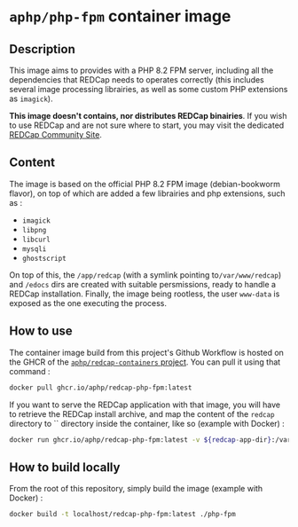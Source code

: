 # `aphp/php-fpm` container image

## Description
This image aims to provides with a PHP 8.2 FPM server, including all the dependencies that REDCap needs to operates correctly (this includes several image processing librairies, as well as some custom PHP extensions as `imagick`).

**This image doesn't contains, nor distributes REDCap binairies**. 
If you wish to use REDCap and are not sure where to start, you may visit the dedicated [REDCap Community Site](https://projectredcap.org/resources/community/).

## Content
The image is based on the official PHP 8.2 FPM image (debian-bookworm flavor), on top of which are added a few librairies and php extensions, such as :
- `imagick`
- `libpng`
- `libcurl`
- `mysqli`
- `ghostscript`

On top of this, the `/app/redcap` (with a symlink pointing to`/var/www/redcap`) and `/edocs` dirs are created with suitable persmissions, ready to handle a REDCap installation.
Finally, the image being rootless, the user `www-data` is exposed as the one executing the process. 

## How to use

The container image build from this project's Github Workflow is hosted on the GHCR of the [`aphp/redcap-containers` project](https://github.com/aphp/redcap-containers/pkgs/container/redcap-php-fpm). You can pull it using that command : 

```sh
docker pull ghcr.io/aphp/redcap-php-fpm:latest
```

If you want to serve the REDCap application with that image, you will have to retrieve the REDCap install archive, and map the content of the `redcap` directory to `` directory inside the container, like so (example with Docker) : 

```sh
docker run ghcr.io/aphp/redcap-php-fpm:latest -v ${redcap-app-dir}:/var/www/redcap
```

## How to build locally

From the root of this repository, simply build the image (example with Docker) : 

```sh
docker build -t localhost/redcap-php-fpm:latest ./php-fpm
```